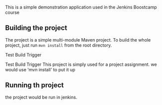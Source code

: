 This is a simple demonstration application used in the Jenkins Boostcamp course

## Building the project

The project is a simple multi-module Maven project. To build the whole project, just run `mvn install` from the root directory.

Test Build Trigger

Test Build Trigger
This project is simply used for a project assignment.
we would use 'mvn install' to put it up

## Running th project


the project would be run in jenkins.
